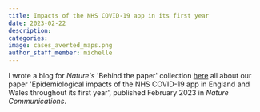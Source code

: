 ```yaml
---
title: Impacts of the NHS COVID-19 app in its first year
date: 2023-02-22
description:
categories:
image: cases_averted_maps.png
author_staff_member: michelle
---
```


I wrote a blog for <i>Nature's</i> 'Behind the paper' collection <a href="https://healthcommunity.nature.com/posts/impacts-of-the-nhs-covid-19-app-for-england-and-wales-in-its-first-year" target="_blank"> here</a> all about our paper 'Epidemiological impacts of the NHS COVID-19 app in England and Wales throughout its first year', published February 2023 in <i>Nature Communications</i>.
